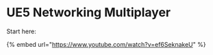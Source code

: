 # UE5 Networking Multiplayer

Start here:

{% embed url="https://www.youtube.com/watch?v=ef6SeknakeU" %}

